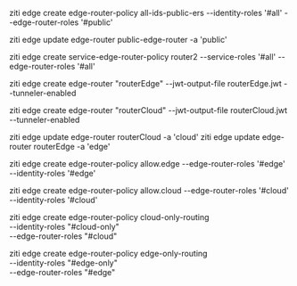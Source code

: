 ziti edge create edge-router-policy all-ids-public-ers --identity-roles '#all' --edge-router-roles '#public'

ziti edge update edge-router public-edge-router -a 'public'

ziti edge create service-edge-router-policy router2 --service-roles '#all' --edge-router-roles '#all'


ziti edge create edge-router "routerEdge" --jwt-output-file routerEdge.jwt --tunneler-enabled

ziti edge create edge-router "routerCloud" --jwt-output-file routerCloud.jwt --tunneler-enabled

ziti edge update edge-router routerCloud  -a 'cloud'
ziti edge update edge-router routerEdge  -a 'edge'

ziti edge create edge-router-policy allow.edge --edge-router-roles '#edge' --identity-roles '#edge'

ziti edge create edge-router-policy allow.cloud --edge-router-roles '#cloud' --identity-roles '#cloud'


ziti edge create edge-router-policy cloud-only-routing \
  --identity-roles "#cloud-only" \
  --edge-router-roles "#cloud"

ziti edge create edge-router-policy edge-only-routing \
  --identity-roles "#edge-only" \
  --edge-router-roles "#edge"

